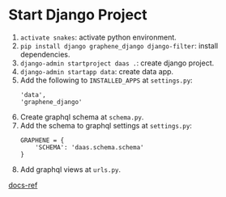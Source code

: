 # Start Django Project

1. `activate snakes`: activate python environment.
2. `pip install django graphene_django django-filter`: install dependencies.
3. `django-admin startproject daas .`: create django project.
4. `django-admin startapp data`: create data app.
5. Add the following to `INSTALLED_APPS` at `settings.py`:
    ```   
    'data',
    'graphene_django'
    ```
6. Create graphql schema at `schema.py`. 
7. Add the schema to graphql settings at `settings.py`:
    ```
    GRAPHENE = {
        'SCHEMA': 'daas.schema.schema'
    }
    ```
8. Add graphql views at `urls.py`.

[docs-ref](http://docs.graphene-python.org/projects/django/en/latest/tutorial-plain/)